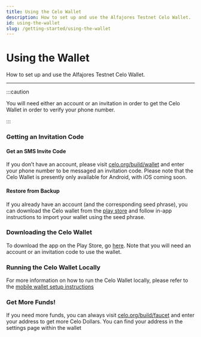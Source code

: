 ```yaml
---
title: Using the Celo Wallet
description: How to set up and use the Alfajores Testnet Celo Wallet. 
id: using-the-wallet
slug: /getting-started/using-the-wallet
---
```


# Using the Wallet

How to set up and use the Alfajores Testnet Celo Wallet. 

___


:::caution

You will need either an account or an invitation in order to get the Celo Wallet in order to verify your phone number.

:::

### Getting an Invitation Code

#### Get an SMS Invite Code

If you don’t have an account, please visit [celo.org/build/wallet](https://celo.org/build/wallet) and enter your phone number to be messaged an invitation code. Please note that the Celo Wallet is presently only available for Android, with iOS coming soon.

#### Restore from Backup

If you already have an account \(and the corresponding seed phrase\), you can download the Celo wallet from the [play store](https://play.google.com/store/apps/details?id=org.celo.mobile.alfajores) and follow in-app instructions to import your wallet using the seed phrase.

### Downloading the Celo Wallet

To download the app on the Play Store, go [here](https://play.google.com/apps/testing/org.celo.mobile.alfajores). Note that you will need an account or an invitation code to use the wallet.

### Running the Celo Wallet Locally

For more information on how to run the Celo Wallet locally, please refer to the [mobile wallet setup instructions](/celo-codebase/wallet/intro.md)

### Get More Funds!

If you need more funds, you can always visit [celo.org/build/faucet](https://celo.org/build/faucet) and enter your address to get more Celo Dollars. You can find your address in the settings page within the wallet

